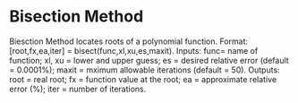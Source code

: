 # Bisection Method
Biesction Method locates roots of a polynomial function. Format: [root,fx,ea,iter] = bisect(func,xl,xu,es,maxit). Inputs: func= name of function; xl, xu = lower and upper guess; es = desired relative error (default = 0.0001%); 
maxit = mximum allowable iterations (default = 50). Outputs: root = real root; fx = function value at the root; ea = approximate relative error (%); iter = number of iterations.
